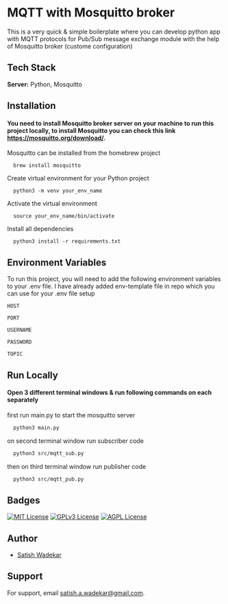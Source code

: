 
# MQTT with Mosquitto broker

This is a very quick & simple boilerplate where you can develop python app with MQTT protocols for Pub/Sub message exchange module with the help of Mosquitto broker (custome configuration)




## Tech Stack

**Server:** Python, Mosquitto


## Installation

#### You need to install Mosquitto broker server on your machine to run this project locally, to install Mosquitto you can check this link https://mosquitto.org/download/. 
Mosquitto can be installed from the homebrew project

```http
  brew install mosquitto
```

Create virtual environment for your Python project

```http
  python3 -m venv your_env_name
```
 
Activate the virtual environment

```http
  source your_env_name/bin/activate
```
 
Install all dependencies 

```http
  python3 install -r requirements.txt
```

## Environment Variables

To run this project, you will need to add the following environment variables to your .env file. 
I have already added env-template file in repo which you can use for your .env file setup

`HOST`

`PORT`

`USERNAME`

`PASSWORD`

`TOPIC`


## Run Locally 
#### Open 3 different terminal windows & run following commands on each separately    

first run main.py to start the mosquitto server

```bash
  python3 main.py
```

on second terminal window run subscriber code 

```bash
  python3 src/mqtt_sub.py
```

then on third terminal window run publisher code

```bash
  python3 src/mqtt_pub.py
```



## Badges

[![MIT License](https://img.shields.io/badge/License-MIT-green.svg)](https://choosealicense.com/licenses/mit/)
[![GPLv3 License](https://img.shields.io/badge/License-GPL%20v3-yellow.svg)](https://opensource.org/licenses/)
[![AGPL License](https://img.shields.io/badge/license-AGPL-blue.svg)](http://www.gnu.org/licenses/agpl-3.0)


## Author

- [Satish Wadekar](https://github.com/Satish-A-Wadekar)


## Support

For support, email satish.a.wadekar@gmail.com.

